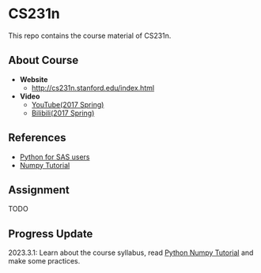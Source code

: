 # CS231n
This repo contains the course material of CS231n.

## About Course

- **Website**
  - http://cs231n.stanford.edu/index.html
- **Video**
  - [YouTube(2017 Spring)](https://www.youtube.com/watch?v=vT1JzLTH4G4&list=PLC1qU-LWwrF64f4QKQT-Vg5Wr4qEE1Zxk)
  - [Bilibili(2017 Spring)](https://www.bilibili.com/video/BV1nJ411z7fe/?vd_source=1ea447fa8899c06a57b9296c131b092c)

## References

- [Python for SAS users](https://nbviewer.org/github/RandyBetancourt/PythonForSASUsers/tree/master/)
- [Numpy Tutorial](https://numpy.org/numpy-tutorials/features.html)

## Assignment

TODO

## Progress Update

2023.3.1: Learn about the course syllabus, read [Python Numpy Tutorial](https://cs231n.github.io/python-numpy-tutorial/) and make some practices.
